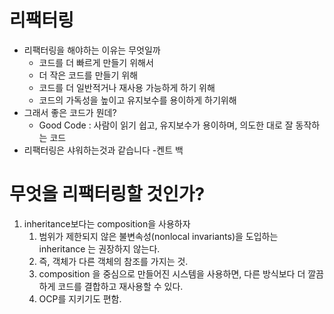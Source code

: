 # 리팩터링
- 리팩터링을 해야하는 이유는 무엇일까
  - 코드를 더 빠르게 만들기 위해서
  - 더 작은 코드를 만들기 위해
  - 코드를 더 일반적거나 재사용 가능하게 하기 위해
  - 코드의 가독성을 높이고 유지보수를 용이하게 하기위해
- 그래서 좋은 코드가 뭔데?
  - Good Code : 사람이 읽기 쉽고, 유지보수가 용이하며, 의도한 대로 잘 동작하는 코드
- 리팩터링은 샤워하는것과 같습니다  -켄트 백 

# 무엇을 리팩터링할 것인가?
1. inheritance보다는 composition을 사용하자
   1. 범위가 제한되지 않은 불변속성(nonlocal invariants)을 도입하는 inheritance 는 권장하지 않는다.
   2. 즉, 객체가 다른 객체의 참조를 가지는 것.
   3. composition 을 중심으로 만들어진 시스템을 사용하면, 다른 방식보다 더 깔끔하게 코드를 결합하고 재사용할 수 있다.
   4. OCP를 지키기도 편함.
